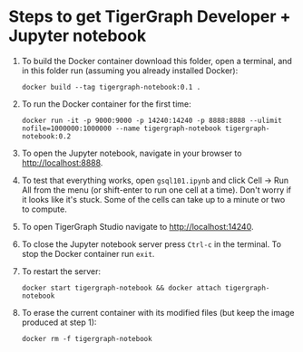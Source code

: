 Steps to get TigerGraph Developer + Jupyter notebook 
=================

1. To build the Docker container download this folder, open a terminal, and in this folder run (assuming you already installed Docker):

   `docker build --tag tigergraph-notebook:0.1 .`

2. To run the Docker container for the first time:

   `docker run -it -p 9000:9000 -p 14240:14240 -p 8888:8888 --ulimit nofile=1000000:1000000 --name tigergraph-notebook tigergraph-notebook:0.2`
      
3. To open the Jupyter notebook, navigate in your browser to [http://localhost:8888](http://localhost:8888).

4. To test that everything works, open `gsql101.ipynb` and click Cell -> Run All from the menu (or shift-enter to run one cell at a time). Don't worry if it looks like it's stuck. Some of the cells can take up to a minute or two to compute. 
5. To open TigerGraph Studio navigate to [http://localhost:14240](http://localhost:14240).

6. To close the Jupyter notebook server press `Ctrl-c` in the terminal. To stop the Docker container run `exit`.

7. To restart the server:

   `docker start tigergraph-notebook && docker attach tigergraph-notebook`

8. To erase the current container with its modified files (but keep the image produced at step 1):

   `docker rm -f tigergraph-notebook`